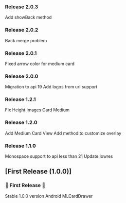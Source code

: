 ### Release 2.0.3
Add showBack method

### Release 2.0.2
Back merge problem

### Release 2.0.1
Fixed arrow color for medium card

### Release 2.0.0
Migration to api 19
Add logos from url support

### Release 1.2.1
Fix Height Images Card Medium

### Release 1.2.0
Add Medium Card View
Add method to customize overlay

### Release 1.1.0
Monospace support to api less than 21
Update lowres

## [First Release (1.0.0)]
### 🚀 First Release 🚀
Stable 1.0.0 version Android MLCardDrawer
